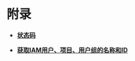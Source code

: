 # 附录<a name="iam_02_0512"></a>

-   **[状态码](状态码.md)**  

-   **[获取IAM用户、项目、用户组的名称和ID](获取IAM用户-项目-用户组的名称和ID.md)**  


